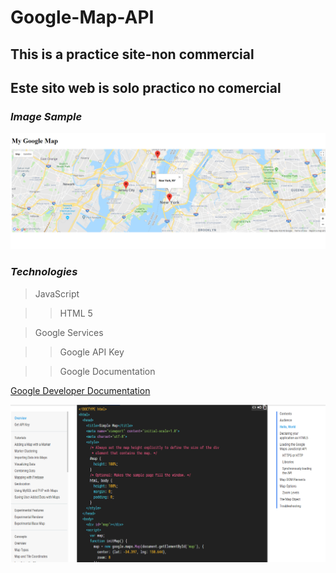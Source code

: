 # Google-Map-API
## This is a practice site-non commercial
## Este sito web is solo practico no comercial

### *Image Sample*
![alt text](nyc.png)

### *Technologies*
> JavaScript

>> HTML 5

> Google Services

>> Google API Key

>> Google Documentation

[Google Developer Documentation](https://developers.google.com/maps/documentation/javascript/tutorial#api_key)


![alt text](doc.png)